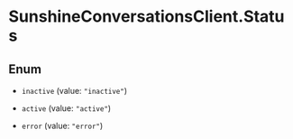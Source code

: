 # SunshineConversationsClient.Status

## Enum


* `inactive` (value: `"inactive"`)

* `active` (value: `"active"`)

* `error` (value: `"error"`)


